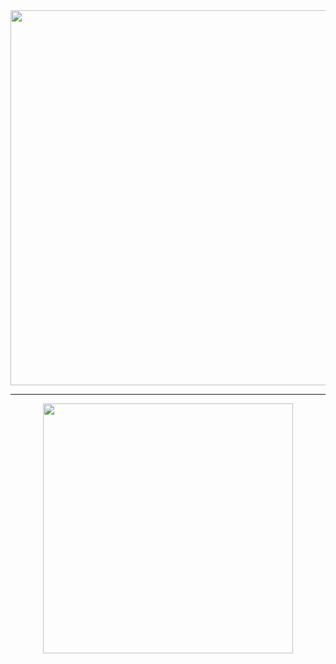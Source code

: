 <div align="center">
    <img width="600" src="https://user-images.githubusercontent.com/102930875/186553775-b3ada263-d406-49b9-9cfb-8b015ab9ace2.gif" />
<hr>
<div align="left">
<div align="center">
   <a href="https://github.com/Julian-Almario">
    <img width="400" src="https://github-readme-stats.vercel.app/api/top-langs/?username=Julian-Almario&layout=compact&theme=chartreuse-dark" />
  </a>
</div>
